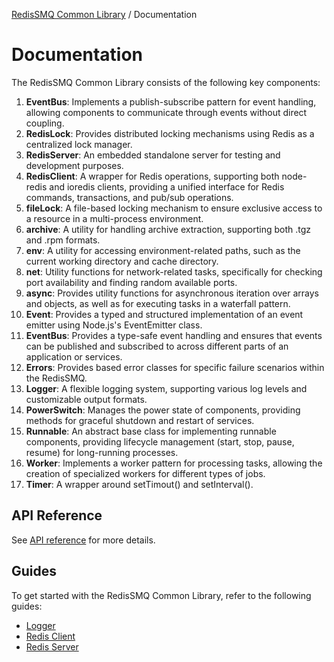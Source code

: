 [RedisSMQ Common Library](../README.md) / Documentation

# Documentation

The RedisSMQ Common Library consists of the following key components:

1. **EventBus**: Implements a publish-subscribe pattern for event handling, allowing components to communicate through events without direct coupling.
2. **RedisLock**: Provides distributed locking mechanisms using Redis as a centralized lock manager.
3. **RedisServer**: An embedded standalone server for testing and development purposes.
4. **RedisClient**: A wrapper for Redis operations, supporting both node-redis and ioredis clients, providing a unified interface for Redis commands, transactions, and pub/sub operations.
5. **fileLock**: A file-based locking mechanism to ensure exclusive access to a resource in a multi-process environment.
6. **archive**: A utility for handling archive extraction, supporting both .tgz and .rpm formats.
7. **env**: A utility for accessing environment-related paths, such as the current working directory and cache directory.
8. **net**: Utility functions for network-related tasks, specifically for checking port availability and finding random available ports.
9. **async**: Provides utility functions for asynchronous iteration over arrays and objects, as well as for executing tasks in a waterfall pattern.
10. **Event**: Provides a typed and structured implementation of an event emitter using Node.js's EventEmitter class.
11. **EventBus**: Provides a type-safe event handling and ensures that events can be published and subscribed to across different parts of an application or services.
12. **Errors**: Provides based error classes for specific failure scenarios within the RedisSMQ.
13. **Logger**: A flexible logging system, supporting various log levels and customizable output formats.
14. **PowerSwitch**: Manages the power state of components, providing methods for graceful shutdown and restart of services.
15. **Runnable**: An abstract base class for implementing runnable components, providing lifecycle management (start, stop, pause, resume) for long-running processes.
16. **Worker**: Implements a worker pattern for processing tasks, allowing the creation of specialized workers for different types of jobs.
17. **Timer**: A wrapper around setTimout() and setInterval().

## API Reference

See [API reference](api/README.md) for more details.

## Guides

To get started with the RedisSMQ Common Library, refer to the following guides:

- [Logger](./logger.md)
- [Redis Client](./redis-client)
- [Redis Server](./redis-server.md)
